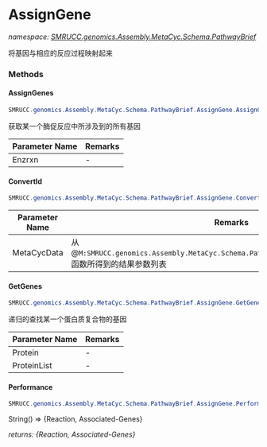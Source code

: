 ﻿# AssignGene
_namespace: [SMRUCC.genomics.Assembly.MetaCyc.Schema.PathwayBrief](./index.md)_

将基因与相应的反应过程映射起来



### Methods

#### AssignGenes
```csharp
SMRUCC.genomics.Assembly.MetaCyc.Schema.PathwayBrief.AssignGene.AssignGenes(SMRUCC.genomics.Assembly.MetaCyc.File.DataFiles.Slots.Enzrxn)
```
获取某一个酶促反应中所涉及到的所有基因

|Parameter Name|Remarks|
|--------------|-------|
|Enzrxn|-|


#### ConvertId
```csharp
SMRUCC.genomics.Assembly.MetaCyc.Schema.PathwayBrief.AssignGene.ConvertId(System.Collections.Generic.Dictionary{System.String,System.String[]})
```


|Parameter Name|Remarks|
|--------------|-------|
|MetaCycData|从@``M:SMRUCC.genomics.Assembly.MetaCyc.Schema.PathwayBrief.AssignGene.Performance``函数所得到的结果参数列表|


#### GetGenes
```csharp
SMRUCC.genomics.Assembly.MetaCyc.Schema.PathwayBrief.AssignGene.GetGenes(SMRUCC.genomics.Assembly.MetaCyc.File.DataFiles.Slots.Protein,SMRUCC.genomics.Assembly.MetaCyc.File.DataFiles.Proteins)
```
递归的查找某一个蛋白质复合物的基因

|Parameter Name|Remarks|
|--------------|-------|
|Protein|-|
|ProteinList|-|


#### Performance
```csharp
SMRUCC.genomics.Assembly.MetaCyc.Schema.PathwayBrief.AssignGene.Performance
```
String() => {Reaction, Associated-Genes}

_returns: {Reaction, Associated-Genes}_


